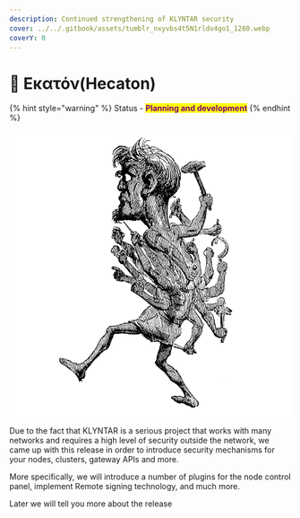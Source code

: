```yaml
---
description: Continued strengthening of KLYNTAR security
cover: ../../.gitbook/assets/tumblr_nxyvbs4t5N1rldv4go1_1280.webp
coverY: 0
---
```


# 👐 Εκατόν(Hecaton)

{% hint style="warning" %}
Status - <mark style="color:purple;">**Planning and development**</mark>
{% endhint %}

![](<../../.gitbook/assets/image (4) (1).png>)

Due to the fact that KLYNTAR is a serious project that works with many networks and requires a high level of security outside the network, we came up with this release in order to introduce security mechanisms for your nodes, clusters, gateway APIs and more.

More specifically, we will introduce a number of plugins for the node control panel, implement Remote signing technology, and much more.

Later we will tell you more about the release
